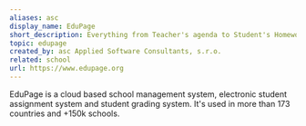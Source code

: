 ```yaml
---
aliases: asc
display_name: EduPage
short_description: Everything from Teacher's agenda to Student's Homework.
topic: edupage
created_by: asc Applied Software Consultants, s.r.o.
related: school
url: https://www.edupage.org
---
```

EduPage is a cloud based school management system, electronic student assignment system and student grading system. It's used in more than 173 countries and +150k schools.
